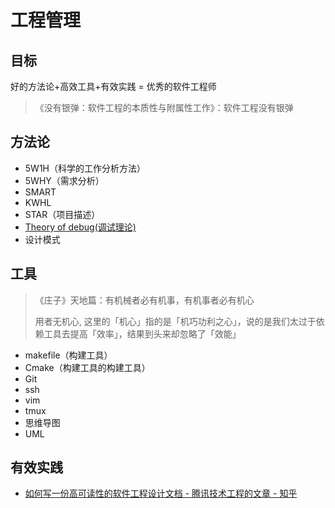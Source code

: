 # 工程管理

## 目标

好的方法论+高效工具+有效实践 = 优秀的软件工程师


>《没有银弹：软件工程的本质性与附属性工作》：软件工程没有银弹

## 方法论

* 5W1H（科学的工作分析方法）
* 5WHY（需求分析）
* SMART
* KWHL
* STAR（项目描述）
* [Theory of debug(调试理论)](/课堂之外/我的软件工程观/Theory%20of%20debug.md)
* 设计模式



## 工具

> 《庄子》天地篇：有机械者必有机事，有机事者必有机心
>
> 用者无机心, 这里的「机心」指的是「机巧功利之心」，说的是我们太过于依赖工具去提高「效率」，结果到头来却忽略了「效能」


* makefile（构建工具）
* Cmake（构建工具的构建工具）
* Git
* ssh
* vim
* tmux
* 思维导图
* UML

## 有效实践

* [如何写一份高可读性的软件工程设计文档 - 腾讯技术工程的文章 - 知乎](https://zhuanlan.zhihu.com/p/552095835)


